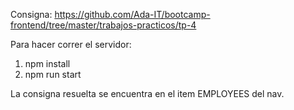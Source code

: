 Consigna: https://github.com/Ada-IT/bootcamp-frontend/tree/master/trabajos-practicos/tp-4

Para hacer correr el servidor:
1) npm install
2) npm run start

La consigna resuelta se encuentra en el item EMPLOYEES del nav.